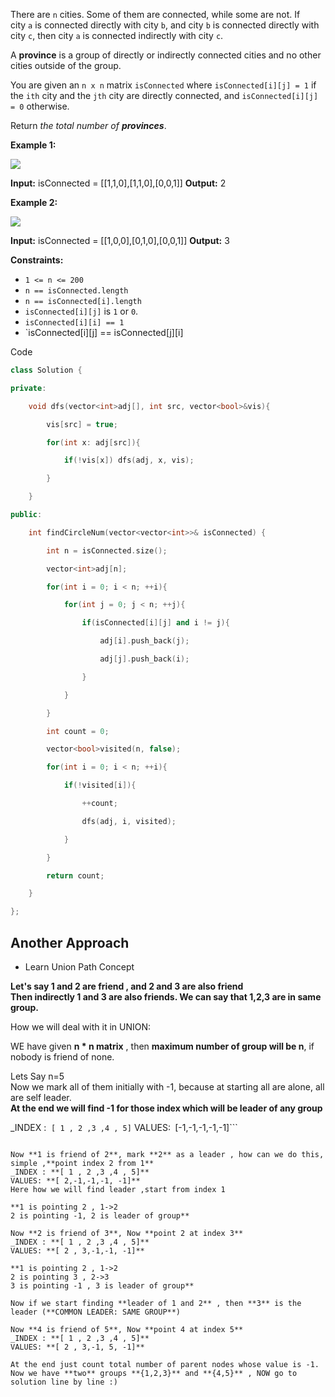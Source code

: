 There are `n` cities. Some of them are connected, while some are not. If city `a` is connected directly with city `b`, and city `b` is connected directly with city `c`, then city `a` is connected indirectly with city `c`.

A **province** is a group of directly or indirectly connected cities and no other cities outside of the group.

You are given an `n x n` matrix `isConnected` where `isConnected[i][j] = 1` if the `ith` city and the `jth` city are directly connected, and `isConnected[i][j] = 0` otherwise.

Return _the total number of **provinces**_.

**Example 1:**

![](https://assets.leetcode.com/uploads/2020/12/24/graph1.jpg)

**Input:** isConnected = [[1,1,0],[1,1,0],[0,0,1]]
**Output:** 2

**Example 2:**

![](https://assets.leetcode.com/uploads/2020/12/24/graph2.jpg)

**Input:** isConnected = [[1,0,0],[0,1,0],[0,0,1]]
**Output:** 3

**Constraints:**

-   `1 <= n <= 200`
-   `n == isConnected.length`
-   `n == isConnected[i].length`
-   `isConnected[i][j]` is `1` or `0`.
-   `isConnected[i][i] == 1`
-   `isConnected[i][j] == isConnected[j][i]

Code

```cpp
class Solution {

private:

    void dfs(vector<int>adj[], int src, vector<bool>&vis){

        vis[src] = true;

        for(int x: adj[src]){

            if(!vis[x]) dfs(adj, x, vis);

        }

    }

public:

    int findCircleNum(vector<vector<int>>& isConnected) {

        int n = isConnected.size();

        vector<int>adj[n];

        for(int i = 0; i < n; ++i){

            for(int j = 0; j < n; ++j){

                if(isConnected[i][j] and i != j){

                    adj[i].push_back(j);

                    adj[j].push_back(i);

                }

            }

        }

        int count = 0;

        vector<bool>visited(n, false);

        for(int i = 0; i < n; ++i){

            if(!visited[i]){

                ++count;

                dfs(adj, i, visited);

            }

        }

        return count;

    }

};
```


## Another Approach

- Learn Union Path Concept

**Let's say 1 and 2 are friend , and 2 and 3 are also friend  
Then indirectly 1 and 3 are also friends. We can say that 1,2,3 are in same group.**

How we will deal with it in UNION:

WE have given **n * n matrix** , then **maximum number of group will be n**, if nobody is friend of none.

Lets Say n=5  
Now we mark all of them initially with -1, because at starting all are alone, all are self leader.  
**At the end we will find -1 for those index which will be leader of any group**

_INDEX :  ```[ 1 , 2 ,3 ,4 , 5]```
VALUES:```
```[-1,-1,-1,-1,-1]```
```

Now **1 is friend of 2**, mark **2** as a leader , how can we do this, simple ,**point index 2 from 1**  
_INDEX : **[ 1 , 2 ,3 ,4 , 5]**  
VALUES: **[ 2,-1,-1,-1, -1]**  
Here how we will find leader ,start from index 1

**1 is pointing 2 , 1->2  
2 is pointing -1, 2 is leader of group**

Now **2 is friend of 3**, Now **point 2 at index 3**  
_INDEX : **[ 1 , 2 ,3 ,4 , 5]**  
VALUES: **[ 2 , 3,-1,-1, -1]**

**1 is pointing 2 , 1->2  
2 is pointing 3 , 2->3  
3 is pointing -1 , 3 is leader of group**

Now if we start finding **leader of 1 and 2** , then **3** is the leader (**COMMON LEADER: SAME GROUP**)

Now **4 is friend of 5**, Now **point 4 at index 5**  
_INDEX : **[ 1 , 2 ,3 ,4 , 5]**  
VALUES: **[ 2 , 3,-1, 5, -1]**

At the end just count total number of parent nodes whose value is -1.  
Now we have **two** groups **{1,2,3}** and **{4,5}** , NOW go to solution line by line :)